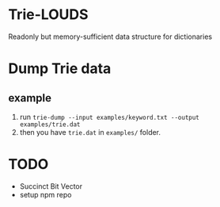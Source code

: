 # Trie-LOUDS
Readonly but memory-sufficient data structure for dictionaries

# Dump Trie data
## example
1. run `trie-dump --input examples/keyword.txt --output examples/trie.dat`
2. then you have `trie.dat` in `examples/` folder.
# TODO
- Succinct Bit Vector
- setup npm repo
